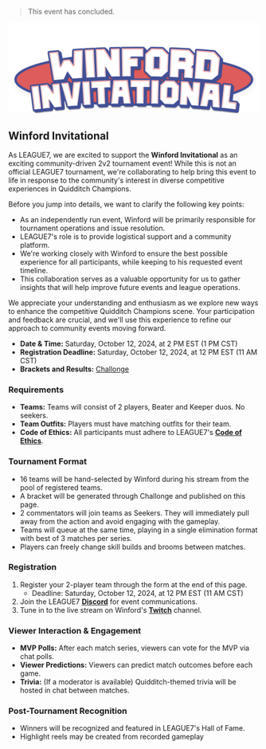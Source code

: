 
> This event has concluded.


![Winford Invitational](../images/events/Winford_Invitational.png)
## Winford Invitational

As LEAGUE7, we are excited to support the **Winford Invitational** as an exciting community-driven 2v2 tournament event! While this is not an official LEAGUE7 tournament, we're collaborating to help bring this event to life in response to the community's interest in diverse competitive experiences in Quidditch Champions. 

Before you jump into details, we want to clarify the following key points:
- As an independently run event, Winford will be primarily responsible for tournament operations and issue resolution.
- LEAGUE7's role is to provide logistical support and a community platform.
- We're working closely with Winford to ensure the best possible experience for all participants, while keeping to his requested event timeline.
- This collaboration serves as a valuable opportunity for us to gather insights that will help improve future events and league operations.

We appreciate your understanding and enthusiasm as we explore new ways to enhance the competitive Quidditch Champions scene. Your participation and feedback are crucial, and we'll use this experience to refine our approach to community events moving forward.


- **Date & Time:** Saturday, October 12, 2024, at 2 PM EST (1 PM CST)
- **Registration Deadline:** Saturday, October 12, 2024, at 12 PM EST (11 AM CST)
- **Brackets and Results:** [Challonge](https://challonge.com/winfordinvitational/module?scale_to_fit=1)

### Requirements
- **Teams:** Teams will consist of 2 players, Beater and Keeper duos. No seekers.
- **Team Outfits:** Players must have matching outfits for their team.
- **Code of Ethics:** All participants must adhere to LEAGUE7's [**Code of Ethics**](/codeofethics).

### Tournament Format
- 16 teams will be hand-selected by Winford during his stream from the pool of registered teams.
- A bracket will be generated through Challonge and published on this page.
- 2 commentators will join teams as Seekers. They will immediately pull away from the action and avoid engaging with the gameplay.
- Teams will queue at the same time, playing in a single elimination format with best of 3 matches per series.
- Players can freely change skill builds and brooms between matches.

### Registration
1. Register your 2-player team through the form at the end of this page.
   - Deadline: Saturday, October 12, 2024, at 12 PM EST (11 AM CST)
2. Join the LEAGUE7 <span style="color:#f2c02f">[**Discord**](https://discord.gg/Ph8GUq3veh)</span> for event communications.
3. Tune in to the live stream on Winford's <span style="color:#ab7efc">[**Twitch**](https://www.twitch.tv/winford)</span> channel.


### Viewer Interaction & Engagement
- **MVP Polls:** After each match series, viewers can vote for the MVP via chat polls.
- **Viewer Predictions:** Viewers can predict match outcomes before each game.
- **Trivia:** (If a moderator is available) Quidditch-themed trivia will be hosted in chat between matches.

### Post-Tournament Recognition
- Winners will be recognized and featured in LEAGUE7's Hall of Fame.
- Highlight reels may be created from recorded gameplay
